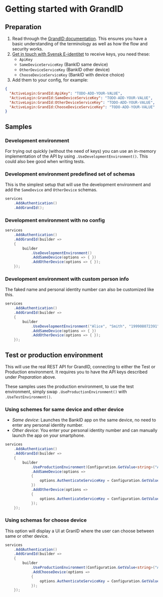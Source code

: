 # Getting started with GrandID

## Preparation

1. Read through the [GrandID documentation](http://www2.e-identitet.se/index.php?page=api-2). This ensures you have a basic understanding of the terminology as well as how the flow and security works.
1. [Get in touch with Svensk E-identitet](https://e-identitet.se/tjanster/inloggningsmetoder/bankid/) to receive keys, you need these:
    * `ApiKey`
    * `SameDeviceServiceKey` (BankID same device)
    * `OtherDeviceServiceKey` (BankID other device)
    * `ChooseDeviceServiceKey` (BankID with device choice)
1. Add them to your config, for example:

```json
{
  "ActiveLogin:GrandId:ApiKey": "TODO-ADD-YOUR-VALUE",
  "ActiveLogin:GrandId:SameDeviceServiceKey": "TODO-ADD-YOUR-VALUE",
  "ActiveLogin:GrandId:OtherDeviceServiceKey": "TODO-ADD-YOUR-VALUE",
  "ActiveLogin:GrandId:ChooseDeviceServiceKey": "TODO-ADD-YOUR-VALUE"
}
```

## Samples

### Development environment

For trying out quickly (without the need of keys) you can use an in-memory implementation of the API by using `.UseDevelopmentEnvironment()`. This could also bee good when writing tests.

### Development environment predefined set of schemas

This is the simplest setup that will use the development environment and add the `SameDevice` and `OtherDevice` schemas.

```c#
services
    .AddAuthentication()
    .AddGrandId();
```

### Development environment with no config

```c#
services
    .AddAuthentication()
    .AddGrandId(builder =>
    {
        builder
            .UseDevelopmentEnvironment()
            .AddSameDevice(options => { })
            .AddOtherDevice(options => { });
    });
```

### Development environment with custom person info

The faked name and personal identity number can also be customized like this.

```c#
services
    .AddAuthentication()
    .AddGrandId(builder =>
    {
        builder
            .UseDevelopmentEnvironment("Alice", "Smith", "199908072391")
            .AddSameDevice(options => { })
            .AddOtherDevice(options => { });
    });
```

## Test or production environment

This will use the real REST API for GrandID, connecting to either the Test or Production environment. It requires you to have the API keys described under _Preparation_ above.

These samples uses the production environment, to use the test environment, simply swap `.UseProductionEnvironment()` with `.UseTestEnvironment()`.

### Using schemes for same device and other device

* *Same device*: Launches the BankID app on the same device, no need to enter any personal identity number.
* *Other device*: You enter your personal identity number and can manually launch the app on your smartphone.

```c#
services
    .AddAuthentication()
    .AddGrandId(builder =>
    {
        builder
            .UseProductionEnvironment(Configuration.GetValue<string>("ActiveLogin:GrandId:ApiKey"))
            .AddSameDevice(options =>
            {
                options.AuthenticateServiceKey = Configuration.GetValue<string>("ActiveLogin:GrandId:SameDeviceServiceKey");
            })
            .AddOtherDevice(options =>
            {
                options.AuthenticateServiceKey = Configuration.GetValue<string>("ActiveLogin:GrandId:OtherDeviceServiceKey");
            });
    });
```

### Using schemas for choose device

This option will display a UI at GranID where the user can choose between same or other device.

```c#
services
    .AddAuthentication()
    .AddGrandId(builder =>
    {
        builder
            .UseProductionEnvironment(Configuration.GetValue<string>("ActiveLogin:GrandId:ApiKey"))
            .AddChooseDevice(options =>
            {
                options.AuthenticateServiceKey = Configuration.GetValue<string>("ActiveLogin:GrandId:ChooseDeviceServiceKey");
            });
    });
```